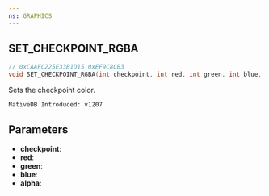 ```yaml
---
ns: GRAPHICS
---
```

## SET_CHECKPOINT_RGBA

```c
// 0xCAAFC225E33B1D15 0xEF9C8CB3
void SET_CHECKPOINT_RGBA(int checkpoint, int red, int green, int blue, int alpha);
```

Sets the checkpoint color.

```
NativeDB Introduced: v1207
```

## Parameters
* **checkpoint**:
* **red**:
* **green**:
* **blue**:
* **alpha**:
